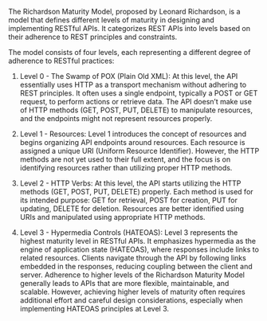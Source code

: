 The Richardson Maturity Model, proposed by Leonard Richardson, is a model that defines different levels of maturity in designing and implementing RESTful APIs. It categorizes REST APIs into levels based on their adherence to REST principles and constraints.

The model consists of four levels, each representing a different degree of adherence to RESTful practices:

1. Level 0 - The Swamp of POX (Plain Old XML):
At this level, the API essentially uses HTTP as a transport mechanism without adhering to REST principles.
It often uses a single endpoint, typically a POST or GET request, to perform actions or retrieve data.
The API doesn’t make use of HTTP methods (GET, POST, PUT, DELETE) to manipulate resources, and the endpoints might not represent resources properly.

2. Level 1 - Resources:
Level 1 introduces the concept of resources and begins organizing API endpoints around resources.
Each resource is assigned a unique URI (Uniform Resource Identifier).
However, the HTTP methods are not yet used to their full extent, and the focus is on identifying resources rather than utilizing proper HTTP methods.

3. Level 2 - HTTP Verbs:
At this level, the API starts utilizing the HTTP methods (GET, POST, PUT, DELETE) properly.
Each method is used for its intended purpose: GET for retrieval, POST for creation, PUT for updating, DELETE for deletion.
Resources are better identified using URIs and manipulated using appropriate HTTP methods.

3. Level 3 - Hypermedia Controls (HATEOAS):
Level 3 represents the highest maturity level in RESTful APIs.
It emphasizes hypermedia as the engine of application state (HATEOAS), where responses include links to related resources.
Clients navigate through the API by following links embedded in the responses, reducing coupling between the client and server.
Adherence to higher levels of the Richardson Maturity Model generally leads to APIs that are more flexible, maintainable, and scalable. However, achieving higher levels of maturity often requires additional effort and careful design considerations, especially when implementing HATEOAS principles at Level 3.